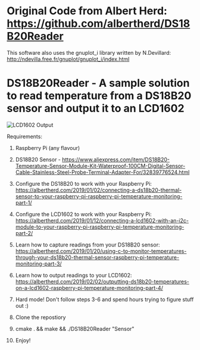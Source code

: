 # Original Code from Albert Herd: https://github.com/albertherd/DS18B20Reader 
This software also uses the gnuplot_i library written by N.Devillard: http://ndevilla.free.fr/gnuplot/gnuplot_i/index.html

# DS18B20Reader - A sample solution to read temperature from a DS18B20 sensor and output it to an LCD1602

![LCD1602 Output](LCD1602Output.jpg)

Requirements:
  1) Raspberry Pi (any flavour)
  
  2) DS18B20 Sensor - https://www.aliexpress.com/item/DS18B20-Temperature-Sensor-Module-Kit-Waterproof-100CM-Digital-Sensor-Cable-Stainless-Steel-Probe-Terminal-Adapter-For/32839776524.html
  
  3) Configure the DS18B20 to work with your Raspberry Pi: https://albertherd.com/2019/01/02/connecting-a-ds18b20-thermal-sensor-to-your-raspberry-pi-raspberry-pi-temperature-monitoring-part-1/
  
  4) Configure the LCD1602 to work with your Raspberry Pi: https://albertherd.com/2019/01/12/connecting-a-lcd1602-with-an-i2c-module-to-your-raspberry-pi-raspberry-pi-temperature-monitoring-part-2/
  
  5) Learn how to capture readings from your DS18B20 sensor: https://albertherd.com/2019/01/20/using-c-to-monitor-temperatures-through-your-ds18b20-thermal-sensor-raspberry-pi-temperature-monitoring-part-3/
  
  6) Learn how to output readings to your LCD1602: https://albertherd.com/2019/02/02/outputting-ds18b20-temperatures-on-a-lcd1602-raspberry-pi-temperature-monitoring-part-4/
  
  7) Hard mode! Don't follow steps 3-6 and spend hours trying to figure stuff out :)
  
  8) Clone the repostiory
  
  7) cmake . && make && ./DS18B20Reader "Sensor"
  
  8) Enjoy!
